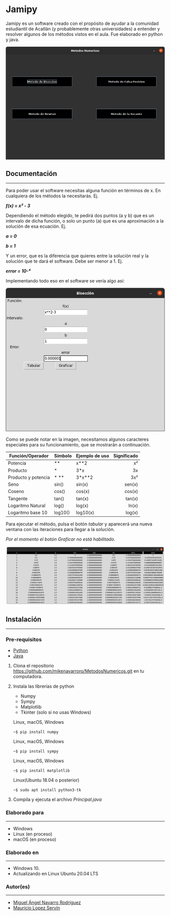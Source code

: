 # Jamipy

Jamipy es un software creado con el propósito de ayudar a la comunidad estudiantil de Acatlán (y probablemente otras universidades) a entender y resolver algunos de los métodos vistos en el aula.
Fue elaborado en python y java.

![Jamipy](images/screenshot.png)
## Documentación
---
Para poder usar el software necesitas alguna función en términos de x. En cualquiera de los métodos la necesitarás. Ej. 

***f(x) = x² - 3***

Dependiendo el método elegido, te pedirá dos puntos (a y b)
que es un intervalo de dicha función, o solo un punto (a)
que es una aproximación a la solución de esa ecuación. Ej.

***a = 0***

***b = 1***

Y un error, que es la diferencia que quieres entre la
solución real y la solución que te dará el software.
Debe ser menor a 1. Ej.

***error = 10-⁶***

Implementando todo eso en el software se vería algo así:

![Funcion](images/funcion.png)

Como se puede notar en la imagen, necesitamos algunos 
caracteres especiales para su funcionamiento, que se mostrarán a continuación.

| Función/Operador | Símbolo | Ejemplo de uso | Significado |
|------------------|---------|----------------|------------:|
|    Potencia      |  **     |   x**2         |     x²      |
|    Producto      |   *     |   3*x          |     3x      |
| Producto y potencia|  * ** |   3*x**2       |     3x²     |
| Seno             |  sin()  |    sin(x)      |  sen(x)     |
| Coseno           |  cos()  |    cos(x)      |   cos(x)    |
| Tangente         |  tan()  |    tan(x)      |   tan(x)    |
| Logaritmo Natural|  log()  |    log(x)      |   ln(x)     |
| Logaritmo base 10|  log10()|    log10(x)    |   log(x)    |

Para ejecutar el método, pulsa el botón *tabular* y aparecerá
una nueva ventana con las iteraciones para llegar a la
solución.

*Por el momento el botón Graficar no está habilitado.*

![Resultados](images/resultado.png)


## Instalación
---
### Pre-requisitos
* [Python](python.org)
* [Java](https://www.oracle.com/java/technologies/javase-jdk8-downloads.html)

1. Clona el repositorio https://github.com/mikenavarroro/MetodosNumericos.git en tu computadora.
2. Instala las librerías de python
    * Numpy
    * Sympy
    * Matplotlib
    * Tkinter (solo si no usas Windows)

    Linux, macOS, Windows

     ```
     ~$ pip install numpy
     ```
    Linux, macOS, Windows
     ```
     ~$ pip install sympy
     ```
    Linux, macOS, Windows
     ```
     ~$ pip install matplotlib
     ```
    Linux(Ubuntu 18.04 o posterior)
     ```
     ~$ sudo apt install python3-tk
     ```

3. Compila y ejecuta el archivo *Principal.java*

### Elaborado para
---
* Windows
* Linux (en proceso)
* macOS (en proceso)

### Elaborado en
---
* Windows 10.
* Actualizando en Linux Ubuntu 20.04 LTS

### Autor(es)
---
* [Miguel Ángel Navarro Rodríguez](https://twitter.com/MikeNavarroR)
* [Mauricio Lopez Servín](https://twitter.com/mauIntensivDrip)